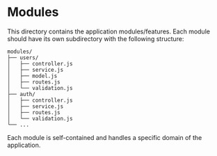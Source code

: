 # Modules

This directory contains the application modules/features. Each module should have its own subdirectory with the following structure:

```
modules/
├── users/
│   ├── controller.js
│   ├── service.js
│   ├── model.js
│   ├── routes.js
│   └── validation.js
├── auth/
│   ├── controller.js
│   ├── service.js
│   ├── routes.js
│   └── validation.js
└── ...
```

Each module is self-contained and handles a specific domain of the application.
